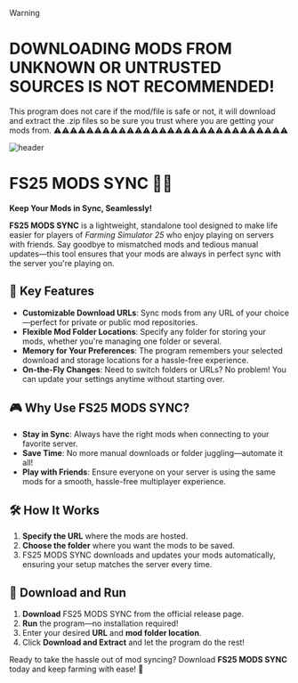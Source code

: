 > [!WARNING]
> # DOWNLOADING MODS FROM UNKNOWN OR UNTRUSTED SOURCES IS NOT RECOMMENDED!
> This program does not care if the mod/file is safe or not, it will download and extract the .zip files so be sure you trust where you are getting your mods from. ⚠️⚠️⚠️⚠️⚠️⚠️⚠️⚠️⚠️⚠️⚠️⚠️⚠️⚠️⚠️⚠️⚠️⚠️⚠️⚠️⚠️⚠️⚠️⚠️⚠️⚠️⚠️⚠️⚠️

![header](https://github.com/user-attachments/assets/15552581-e2a0-4685-9485-26c26111b7ed)

# FS25 MODS SYNC 🚜✨  

**Keep Your Mods in Sync, Seamlessly!**  

**FS25 MODS SYNC** is a lightweight, standalone tool designed to make life easier for players of *Farming Simulator 25* who enjoy playing on servers with friends. Say goodbye to mismatched mods and tedious manual updates—this tool ensures that your mods are always in perfect sync with the server you're playing on.  

## 🚀 Key Features  
- **Customizable Download URLs**: Sync mods from any URL of your choice—perfect for private or public mod repositories.  
- **Flexible Mod Folder Locations**: Specify any folder for storing your mods, whether you're managing one folder or several.  
- **Memory for Your Preferences**: The program remembers your selected download and storage locations for a hassle-free experience.  
- **On-the-Fly Changes**: Need to switch folders or URLs? No problem! You can update your settings anytime without starting over.  

## 🎮 Why Use FS25 MODS SYNC?  
- **Stay in Sync**: Always have the right mods when connecting to your favorite server.  
- **Save Time**: No more manual downloads or folder juggling—automate it all!  
- **Play with Friends**: Ensure everyone on your server is using the same mods for a smooth, hassle-free multiplayer experience.  

## 🛠️ How It Works  
1. **Specify the URL** where the mods are hosted.  
2. **Choose the folder** where you want the mods to be saved.  
3. FS25 MODS SYNC downloads and updates your mods automatically, ensuring your setup matches the server every time.  

## 🏁 Download and Run  
1. **Download** FS25 MODS SYNC from the official release page.  
2. **Run** the program—no installation required!  
3. Enter your desired **URL** and **mod folder location**.  
4. Click **Download and Extract** and let the program do the rest!  

Ready to take the hassle out of mod syncing? Download **FS25 MODS SYNC** today and keep farming with ease! 🌾

